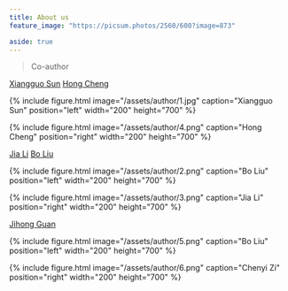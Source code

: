 ```yaml
---
title: About us
feature_image: "https://picsum.photos/2560/600?image=873"

aside: true
---
```






> Co-author

[Xiangguo Sun](https://xgsun.mysxl.cn/)
[Hong Cheng](https://www1.se.cuhk.edu.hk/~hcheng/)

{% include figure.html image="/assets/author/1.jpg" caption="Xiangguo Sun" position="left" width="200" height="700" %}

{% include figure.html image="/assets/author/4.png" caption="Hong Cheng" position="right" width="200" height="700" %}



[Jia Li](https://sites.google.com/view/lijia)
[Bo Liu](https://cse.seu.edu.cn/2019/0401/c23024a268340/page.psp)

{% include figure.html image="/assets/author/2.png" caption="Bo Liu" position="left" width="200" height="700" %}

{% include figure.html image="/assets/author/3.png" caption="Jia Li" position="right" width="200" height="700" %}

[Jihong Guan](https://see.tongji.edu.cn/info/1376/10297.htm)

{% include figure.html image="/assets/author/5.png" caption="Bo Liu" position="left" width="200" height="700" %}

{% include figure.html image="/assets/author/6.png" caption="Chenyi Zi" position="right" width="200" height="700" %}




